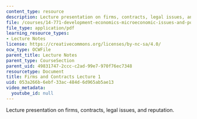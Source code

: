 ```yaml
---
content_type: resource
description: Lecture presentation on firms, contracts, legal issues, and reputation.
file: /courses/14-771-development-economics-microeconomic-issues-and-policy-models-fall-2008/053a266b6ebf33ac484d6d965ab5ae13_lec13.pdf
file_type: application/pdf
learning_resource_types:
- Lecture Notes
license: https://creativecommons.org/licenses/by-nc-sa/4.0/
ocw_type: OCWFile
parent_title: Lecture Notes
parent_type: CourseSection
parent_uid: 49831747-2ccc-c2ad-99e7-970f76ec7348
resourcetype: Document
title: Firms and Contracts Lecture 1
uid: 053a266b-6ebf-33ac-484d-6d965ab5ae13
video_metadata:
  youtube_id: null
---
```

Lecture presentation on firms, contracts, legal issues, and reputation.